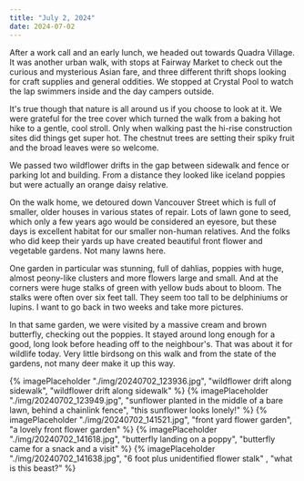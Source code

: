 ```yaml
---
title: "July 2, 2024"
date: 2024-07-02
---
```

After a work call and an early lunch, we headed out towards Quadra Village. It was another urban walk, with stops at Fairway Market to check out the curious and mysterious Asian fare, and three different thrift shops looking for craft supplies and general oddities.  We stopped at Crystal Pool to watch the lap swimmers inside and the day campers outside.  

It's true though that nature is all around us if you choose to look at it.  We were grateful for the tree cover which turned the walk from a baking hot hike to a gentle, cool stroll.  Only when walking past the hi-rise construction sites did things get super hot.  The chestnut trees are setting their spiky fruit and the broad leaves were so welcome.

We passed two wildflower drifts in the gap between sidewalk and fence or parking lot and building.  From a distance they looked like iceland poppies but were actually an orange daisy relative.  

On the walk home, we detoured down Vancouver Street which is full of smaller, older houses in various states of repair.  Lots of lawn gone to seed, which only a few years ago would be considered an eyesore, but these days is excellent habitat for our smaller non-human relatives.  And the folks who did keep their yards up have created beautiful front flower and vegetable gardens.  Not many lawns here.  

One garden in particular was stunning, full of dahlias, poppies with huge, almost peony-like clusters and more flowers large and small.  And at the corners were huge stalks of green with yellow buds about to bloom.  The stalks were often over six feet tall.  They seem too tall to be delphiniums or lupins.  I want to go back in two weeks and take more pictures.

In that same garden, we were visited by a massive cream and brown butterfly, checking out the poppies.  It stayed around long enough for a good, long look before heading off to the neighbour's.  That was about it for wildlife today.  Very little birdsong on this walk and from the state of the gardens, not many deer make it up this way.  

{% imagePlaceholder "./img/20240702_123936.jpg", "wildflower drift along sidewalk", "wildflower drift along sidewalk" %}
{% imagePlaceholder "./img/20240702_123949.jpg", "sunflower planted in the middle of a bare lawn, behind a chainlink fence", "this sunflower looks lonely!" %}
{% imagePlaceholder "./img/20240702_141521.jpg", "front yard flower garden", "a lovely front flower garden" %}
{% imagePlaceholder "./img/20240702_141618.jpg", "butterfly landing on a poppy", "butterfly came for a snack and a visit" %}
{% imagePlaceholder "./img/20240702_141638.jpg", "6 foot plus unidentified flower stalk" , "what is this beast?" %}